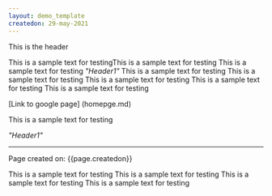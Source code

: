 ```yaml
---
layout: demo_template
createdon: 29-may-2021
---
```


This is the header

This is a sample text for testingThis is a sample text for testing
This is a sample text for testing
_"Header1"_
This is a sample text for testing
This is a sample text for testing
This is a sample text for testing
This is a sample text for testing
This is a sample text for testing

[Link to google page] (homepge.md)

This is a sample text for testing

_"Header1"_

-------
Page created on: {{page.createdon}}

This is a sample text for testing
This is a sample text for testing
This is a sample text for testing
This is a sample text for testing


